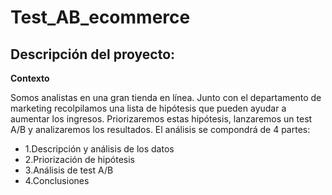 # Test_AB_ecommerce

## Descripción del proyecto:
**Contexto**

Somos analistas en una gran tienda en línea. Junto con el departamento de marketing recolpilamos una lista de hipótesis que pueden ayudar a aumentar los ingresos. Priorizaremos estas hipótesis, lanzaremos un test A/B y analizaremos los resultados. El análisis se compondrá de 4 partes:

- 1.Descripción y análisis de los datos
- 2.Priorización de hipótesis
- 3.Análisis de test A/B
- 4.Conclusiones
